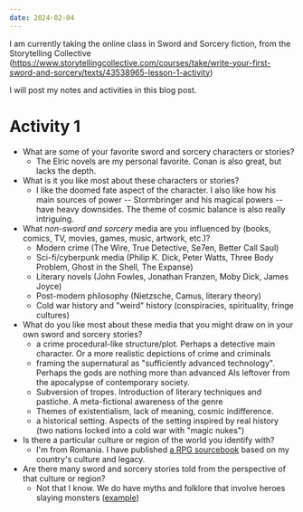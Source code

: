 ```yaml
---
date: 2024-02-04
---
```



I am currently taking the online class in Sword and Sorcery fiction, from the Storytelling Collective (https://www.storytellingcollective.com/courses/take/write-your-first-sword-and-sorcery/texts/43538965-lesson-1-activity)

I will post my notes and activities in this blog post.
# Activity 1 

- What are some of your favorite sword and sorcery characters or stories?
	- The Elric novels are my personal favorite. Conan is also great, but lacks the depth.
- What is it you like most about these characters or stories?
	- I like the doomed fate aspect of the character. I also like how his main sources of power -- Stormbringer and his magical powers -- have heavy downsides. The theme of cosmic balance is also really intriguing.
- What _non-sword and sorcery_ media are you influenced by (books, comics, TV, movies, games, music, artwork, etc.)?
	- Modern crime (The Wire, True Detective, Se7en, Better Call Saul)
	- Sci-fi/cyberpunk media (Philip K. Dick, Peter Watts, Three Body Problem, Ghost in the Shell, The Expanse)
	- Literary novels (John Fowles, Jonathan Franzen, Moby Dick, James Joyce)
	- Post-modern philosophy (Nietzsche, Camus, literary theory)
	- Cold war history and "weird" history (conspiracies, spirituality, fringe cultures)
- What do you like most about these media that you might draw on in your own sword and sorcery stories?
	- a crime procedural-like structure/plot. Perhaps a detective main character. Or a more realistic depictions of crime and criminals 
	- framing the supernatural as "sufficiently advanced technology". Perhaps the gods are nothing more than advanced AIs leftover from the apocalypse of contemporary society.
	- Subversion of tropes. Introduction of literary techniques and pastiche. A meta-fictional awareness of the genre
	- Themes of existentialism, lack of meaning, cosmic indifference.
	- a historical setting. Aspects of the setting inspired by real history (two nations locked into a cold war with "magic nukes")
- Is there a particular culture or region of the world you identify with?
	- I'm from Romania. I have published [a RPG sourcebook](https://www.drivethrurpg.com/product/454061/Romanian-Mythos--Sourcebook-for-Cthulhu-Eternal) based on my country's culture and legacy. 
- Are there many sword and sorcery stories told from the perspective of that culture or region?
	- Not that I know. We do have myths and folklore that involve heroes slaying monsters ([example](https://en.wikipedia.org/wiki/Pr%C3%A2slea_the_Brave_and_the_Golden_Apples))